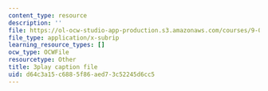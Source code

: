 ```yaml
---
content_type: resource
description: ''
file: https://ol-ocw-studio-app-production.s3.amazonaws.com/courses/9-00-introduction-to-psychology-fall-2004/d64c3a15c6885f86aed73c52245d6cc5_10491.vtt
file_type: application/x-subrip
learning_resource_types: []
ocw_type: OCWFile
resourcetype: Other
title: 3play caption file
uid: d64c3a15-c688-5f86-aed7-3c52245d6cc5
---
```

